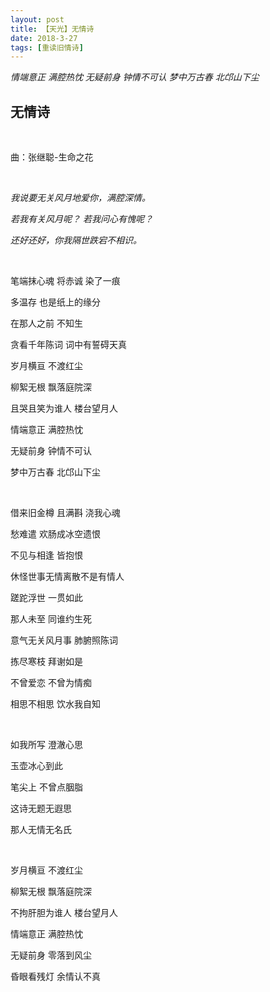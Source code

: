```yaml
---
layout: post
title: 【天光】无情诗
date: 2018-3-27
tags: [重读旧情诗]
---
```


*情端意正 满腔热忱
无疑前身 钟情不可认
梦中万古春 北邙山下尘*

## 无情诗

<br>

曲：张继聪-生命之花

<br>

*我说要无关风月地爱你，满腔深情。*

*若我有关风月呢？
若我问心有愧呢？*

*还好还好，你我隔世跌宕不相识。*

<br>

笔端抹心魂 将赤诚 染了一痕

多温存 也是纸上的缘分

在那人之前 不知生

贪看千年陈词 词中有誓碍天真

岁月横亘 不渡红尘

柳絮无根 飘落庭院深

且哭且笑为谁人 楼台望月人

情端意正 满腔热忱

无疑前身 钟情不可认

梦中万古春 北邙山下尘

<br>

借来旧金樽 且满斟 浇我心魂

愁难遣 欢肠成冰空遗恨

不见与相逢 皆抱恨

休怪世事无情离散不是有情人

蹉跎浮世 一贯如此

那人未至 同谁约生死

意气无关风月事 肺腑照陈词

拣尽寒枝 拜谢如是

不曾爱恋 不曾为情痴

相思不相思 饮水我自知

<br>

如我所写 澄澈心思

玉壶冰心到此

笔尖上 不曾点胭脂

这诗无题无遐思

那人无情无名氏

<br>

岁月横亘 不渡红尘

柳絮无根 飘落庭院深

不拘肝胆为谁人 楼台望月人

情端意正 满腔热忱

无疑前身 零落到风尘

昏眼看残灯 余情认不真

<br>
<br>


